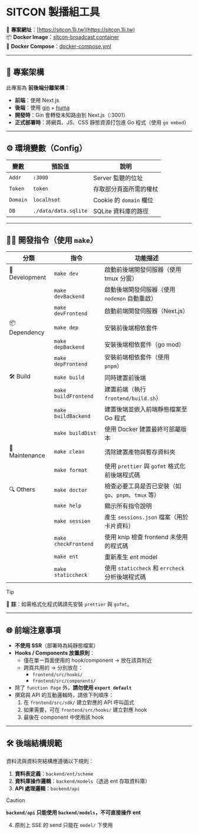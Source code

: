 # SITCON 製播組工具

📍 **專案網址**：[https://sitcon.1li.tw](https://sitcon.1li.tw)  
📦 **Docker Image**：[sitcon-broadcast container](https://github.com/simbafs/sitcon-broadcast/pkgs/container/sitcon-broadcast)  
🧱 **Docker Compose**：[docker-compose.yml](https://github.com/simbafs/sitcon-broadcast/blob/main/docker-compose.yml)

---

## 📌 專案架構

此專案為 **前後端分離架構**：

-   **前端**：使用 Next.js
-   **後端**：使用 [gin](https://github.com/gin-gonic/gin/) + [huma](https://huma.rocks/)
-   **開發時**：Gin 會轉發未知路由到 Next.js（:3001）
-   **正式部署時**：將網頁、JS、CSS 靜態資源打包進 Go 程式（使用 `go embed`）

---

## ⚙️ 環境變數（Config）

| 變數     | 預設值               | 說明                    |
| -------- | -------------------- | ----------------------- |
| `Addr`   | `:3000`              | Server 監聽的位址       |
| `Token`  | `token`              | 存取部分頁面所需的權杖  |
| `Domain` | `localhsot`          | Cookie 的 `domain` 欄位 |
| `DB`     | `./data/data.sqlite` | SQLite 資料庫的路徑     |

---

## 🧑‍💻 開發指令（使用 `make`）

| 分類           | 指令                 | 功能描述                                             |
| -------------- | -------------------- | ---------------------------------------------------- |
| 🧪 Development | `make dev`           | 啟動前後端開發伺服器（使用 tmux 分窗）               |
|                | `make devBackend`    | 啟動後端開發伺服器（使用 `nodemon` 自動重啟）        |
|                | `make devFrontend`   | 啟動前端開發伺服器（Next.js）                        |
| 📦 Dependency  | `make dep`           | 安裝前後端相依套件                                   |
|                | `make depBackend`    | 安裝後端相依套件（go mod）                           |
|                | `make depFrontend`   | 安裝前端相依套件（使用 `pnpm`）                      |
| 🛠 Build       | `make build`         | 同時建置前後端                                       |
|                | `make buildFrontend` | 建置前端（執行 `frontend/build.sh`）                 |
|                | `make buildBackend`  | 建置後端並嵌入前端靜態檔案至 Go 程式                 |
|                | `make buildDist`     | 使用 Docker 建置最終可部屬版本                       |
| 🧹 Maintenance | `make clean`         | 清除建置產物與暫存資料夾                             |
|                | `make format`        | 使用 `prettier` 與 `gofmt` 格式化前後端程式碼        |
| 🔍 Others      | `make doctor`        | 檢查必要工具是否已安裝（如 `go`、`pnpm`、`tmux` 等） |
|                | `make help`          | 顯示所有指令說明                                     |
|                | `make session`       | 產生 `sessions.json` 檔案（用於卡片資料）            |
|                | `make checkFrontend` | 使用 knip 檢查 frontend 未使用的程式碼               |
|                | `make ent`           | 重新產生 ent model                                   |
|                | `make staticcheck`   | 使用 `staticcheck` 和 `errcheck` 分析後端程式碼      |

> [!TIP]
> 📌 **註**：如需格式化程式碼請先安裝 `prettier` 與 `gofmt`。

---

## 🌐 前端注意事項

-   **不使用 SSR**（部署時為純靜態檔案）
-   **Hooks / Components 放置原則**：
    -   僅在單一頁面使用的 hook/component → 放在該頁附近
    -   跨頁共用的 → 分別放在：
        -   `frontend/src/hooks/`
        -   `frontend/src/components/`
-   除了 `function Page` 外，**請勿使用 `export default`**
-   撰寫與 API 的互動邏輯時，請依下列順序：
    1. 在 `frontend/src/sdk/` 建立對應的 API 呼叫函式
    2. 如果需要，可在 `frontend/src/hooks/` 建立對應 hook
    3. 最後在 component 中使用該 hook

---

## 🛠️ 後端結構規範

資料流與資料夾結構應遵循以下規則：

1. **資料表定義**：`backend/ent/scheme`
2. **資料庫操作邏輯**：`backend/models`（透過 ent 存取資料庫）
3. **API 處理邏輯**：`backend/api`
> [!CAUTION]
>  **`backend/api` 只能使用 `backend/models`，不可直接操作 ent**
4. 原則上 SSE 的 send 只能在 `model/` 下使用
